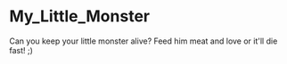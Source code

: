 # My_Little_Monster
Can you keep your little monster alive? Feed him meat and love or it'll die fast! ;)
